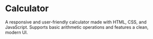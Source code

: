 # Calculator
A responsive and user-friendly calculator made with HTML, CSS, and JavaScript. Supports basic arithmetic operations and features a clean, modern UI.
